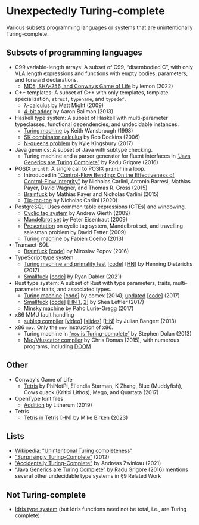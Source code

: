 # Unexpectedly Turing-complete

Various subsets programming languages or systems that are unintentionally
Turing-complete.

## Subsets of programming languages

- C99 variable-length arrays: A subset of C99, “disembodied C”, with only VLA
  length expressions and functions with empty bodies, parameters, and forward
  declarations.
  - [MD5, SHA-256, and Conway’s Game of Life](https://lemon.rip/w/c99-vla-tricks/)
    by lemon (2022)
- C++ templates: A subset of C++ with only templates, template specialization,
  `struct`, `typename`, and `typedef`.
  - [λ-calculus](https://matt.might.net/articles/c++-template-meta-programming-with-lambda-calculus/)
    by Matt Might (2009)
  - [4-bit adder](https://github.com/AaronBallman/adder) by Aaron Ballman (2013)
- Haskell type system: A subset of Haskell with multi-parameter typeclasses,
  functional dependencies, and undecidable instances.
  - [Turing machine](https://www.lochan.org/keith/publications/undec.html) by
    Keith Wansbrough (1998)
  - [SK combinator calculus](https://wiki.haskell.org/Type_SK) by Rob Dockins
    (2006)
  - [N-queens problem](https://aphyr.com/posts/342-typing-the-technical-interview)
    by Kyle Kingsbury (2017)
- Java generics: A subset of Java with subtype checking.
  - Turing machine and a parser generator for fluent interfaces in
    [“Java Generics are Turing Complete”](https://arxiv.org/abs/1605.05274) by
    Radu Grigore (2016)
- POSIX `printf`: A single call to POSIX `printf` in a loop.
  - Introduced in [“Control-Flow Bending: On the Effectiveness of Control-Flow
    Integrity”](https://nebelwelt.net/publications/#15SEC) by Nicholas Carlini,
    Antonio Barresi, Mathias Payer, David Wagner, and Thomas R. Gross (2015)
  - [Brainfuck](https://github.com/HexHive/printbf) by Mathias Payer and
    Nicholas Carlini (2015)
  - [Tic-tac-toe](https://github.com/carlini/printf-tac-toe) by Nicholas Carlini
    (2020)
- PostgreSQL: Uses common table expressions (CTEs) and windowing.
  - [Cyclic tag system](https://wiki.postgresql.org/wiki/Cyclic_Tag_System) by
    Andrew Gierth (2009)
  - [Mandelbrot set](https://wiki.postgresql.org/wiki/Mandelbrot_set) by Peter
    Eisentraut (2009)
  - [Presentation](https://web.archive.org/web/20201111224603/http://assets.en.oreilly.com/1/event/27/High%20Performance%20SQL%20with%20PostgreSQL%20Presentation.pdf)
    on cyclic tag system, Mandelbrot set, and travelling salesman problem by
    David Fetter (2009)
  - [Turing machine](https://blog.coelho.net/database/2013/08/17/turing-sql-1.html)
    by Fabien Coelho (2013)
- Transact-SQL
  - [Brainfuck](https://stackoverflow.com/questions/900055/is-sql-or-even-tsql-turing-complete/34847489#34847489)
    [[code](https://github.com/PopovMP/BrainFuck-SQL)] by Miroslav Popov (2016)
- TypeScript type system
  - [Turing machine and primality test](https://github.com/microsoft/TypeScript/issues/14833)
    [[code](https://gist.github.com/hediet/63f4844acf5ac330804801084f87a6d4)]
    [[HN](https://news.ycombinator.com/item?id=14905043)] by Henning Dieterichs
    (2017)
  - [Smallfuck](https://itnext.io/typescript-and-turing-completeness-ba8ded8f3de3)
    [[code](https://gist.github.com/ryandabler/fd7884cb9072e66717d9f5d4b23bd5e8)]
    by Ryan Dabler (2021)
- Rust type system: A subset of Rust with type parameters, traits,
  multi-parameter traits, and associated types.
  - [Turing machine](https://www.reddit.com/r/rust/comments/2o6yp8/comment/cmkrjz2/)
    [[code](https://web.archive.org/web/20141225090046/http://pastie.org/9757227)]
    by comex (2014); [updated](https://www.reddit.com/r/rust/comments/5y4x9r/comment/denibgy/)
    [[code](https://web.archive.org/web/20170316010408/https://ghostbin.com/paste/vnjmh)]
    (2017)
  - [Smallfuck](https://sdleffler.github.io/RustTypeSystemTuringComplete/)
    [[code](https://github.com/sdleffler/tarpit-rs)]
    [[HN 1](https://news.ycombinator.com/item?id=13843288), [2](https://news.ycombinator.com/item?id=26445332)]
    by Shea Leffler (2017)
  - [Minsky machine](https://github.com/paholg/minsky/) by Paho Lurie-Gregg
    (2017)
- x86 MMU fault handling
  - [subleq compiler](https://github.com/jbangert/trapcc) [[video](https://www.youtube.com/watch?v=eSRcvrVs5ug)]
    [[slides](https://github.com/jbangert/trapcc/blob/master/slides/PFLA-shmoocon.pdf)]
    [[HN](https://news.ycombinator.com/item?id=5261598)] by Julian Bangert (2013)
- x86 `mov`: Only the `mov` instruction of x86.
  - Turing machine in [“`mov` is Turing-complete”](https://web.archive.org/web/20130924014250/http://www.cl.cam.ac.uk/~sd601/papers/mov.pdf)
    by Stephen Dolan (2013)
  - [M/o/Vfuscator compiler](https://github.com/xoreaxeaxeax/movfuscator) by
    Chris Domas (2015), with numerous programs, including [DOOM](https://github.com/xoreaxeaxeax/movfuscator/tree/master/validation/doom)

## Other

- Conway's Game of Life
  - [Tetris](https://codegolf.stackexchange.com/questions/11880/build-a-working-game-of-tetris-in-conways-game-of-life)
    by PhiNotPi, El'endia Starman, K Zhang, Blue (Muddyfish), Cows quack
    (Kritixi Lithos), Mego, and Quartata (2017)
- OpenType font files
  - [Addition](https://litherum.blogspot.com/2019/03/addition-font.html) by
    Litherum (2019)
- Tetris
  - [Tetris in Tetris](https://meatfighter.com/tetromino-computer/)
    [[HN](https://news.ycombinator.com/item?id=34309725)]
    by Mike Birken (2023)

## Lists

- [Wikipedia: “Unintentional Turing completeness”](https://en.wikipedia.org/wiki/Turing_completeness#Unintentional_Turing_completeness)
- [“Surprisingly Turing-Complete”](https://gwern.net/turing-complete) (2012)
- [”Accidentally Turing-Complete”](http://beza1e1.tuxen.de/articles/accidentally_turing_complete.html)
  by Andreas Zwinkau (2021)
- [“Java Generics are Turing Complete”](https://arxiv.org/abs/1605.05274) by
  Radu Grigore (2016) mentions several other undecidable type systems in §9 Related
  Work

## Not Turing-complete

- [Idris type system](https://cs.stackexchange.com/questions/19577/what-can-idris-not-do-by-giving-up-turing-completeness/23916#23916)
  (but Idris functions need not be total, i.e., are Turing complete)
